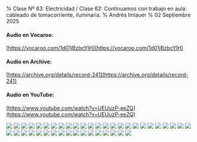 % Clase Nº 63: Electricidad / Clase 62: Continuamos con trabajo en aula: cableado de tomacorriente, iluminaria.
% Andrés Imlauer
% 02 Septiembre 2025

#### Audio en Vocaroo:

[https://vocaroo.com/1d01jBzbcYlH](https://vocaroo.com/1d01jBzbcYlH)

#### Audio en Archive:

[https://archive.org/details/record-241](https://archive.org/details/record-241)

#### Audio en YouTube:

[https://www.youtube.com/watch?v=UEUuzP-eeZQ](https://www.youtube.com/watch?v=UEUuzP-eeZQ)


![](https://blogger.googleusercontent.com/img/b/R29vZ2xl/AVvXsEhR3mXWKZMQSzZFQ3wPm4_srFmMmRGv1YxYbZqap7_QhSKKWPk-kS8esetX-yqap4WkdDxrTDPyGDn1VMQU1popfHaivKPSWh0w8zyAPxxclZmpKY7lU4PAjO165sYsxPIFP_KKQxy8H2eHpupngzPcDgZmphB8Yr4fnTcKMum1ENHTH-fiHRGYA7AlKDE/s4160/IMG-20250902-WA0003.jpg)
![](https://blogger.googleusercontent.com/img/b/R29vZ2xl/AVvXsEghPRxm_SxMbpnmEKQT-UVKJFgzCP6ceqlgSzWdO2GZDHMgXux0_9-mvKZwZ_QmOVA15snV1XxIyftKShyklZHORorxIlYy9UoqVw9fd7zbfmf02iseGvIcHHE7ub1un2gD0Z4v_pR3oq_QLMeauvVYuhATmoz-cmx9JuDXdd82d_9bUTMzkirRi9kl3Bg/s4160/IMG-20250902-WA0004.jpg)
![](https://blogger.googleusercontent.com/img/b/R29vZ2xl/AVvXsEhskCCUMO7Vv8X913sxgsr93eYHSttu3HIwYsu8EOX-kjx0RCLPOaBm22bjd9YjH0IKHqlfpHB28obfqaFbu1hLvcMsyWKQMGmzx0TIbBRRSO2-CN3Z94pjWHRRejUdgX2BxeXycrH8nPS11qOUsWs1M1k6PGKylhlwcfbpY5wHttKywFpwMVEf82Nr8Kw/s4160/IMG-20250902-WA0005.jpg)
![](https://blogger.googleusercontent.com/img/b/R29vZ2xl/AVvXsEh4dgSaebfZiF415aR1xF_glKu0VesVqW5HSmw46tX079dlvUk09hMKCKC5aSKpq8n9h7T2X8OaMeHJhr6pU5fKrw9HRIPnPFtiTS39padCTm8Vf-8zMkm4pWfmJunQSV_DkzAcN-um1ekOQwRGkToelQu4Sr0fssO_pn9JMZUg7byIrQMOnCJbZYzDXII/s4160/IMG-20250902-WA0007.jpg)
![](https://blogger.googleusercontent.com/img/b/R29vZ2xl/AVvXsEh4xZu2zDUKaj6IaqZWUV9ruZHQ2bh9m_90cwDrAzQ7nh5cuV28pxSj3Zeasr1OGmRyotnwYI_CoTsGxiOr_CZPvzwP0Gfvve0CZ_aDY7K2yK8hJMHYDv2EzYa_TmgKr_VcvyXOBDPs3kXZGCXqJUtQdyMSegRIZU2xaBHQqJ4iHxlDUbIy6Vp9tBQDflM/s4160/IMG-20250902-WA0008.jpg)
![](https://blogger.googleusercontent.com/img/b/R29vZ2xl/AVvXsEjTuqXHYVKI6D4iEeIqwk7pSy5V2U8FIofK82QyHFw_Gg2tSJBmZ1oEjXOLL3O-anWXUJhyphenhyphenIwyqJp8Wdt42jvb1wuAVZZvHxpAmzp47XRqUnaFxpmKVnaMzXfh1ne0OuEoEAYAQIR6Ibvd2l4ME1UjKMptQQJu-ytifQEHdvf5qIFGRaLQKvIoIBmPNUvk/s4160/IMG-20250902-WA0009.jpg)
![](https://blogger.googleusercontent.com/img/b/R29vZ2xl/AVvXsEjAjDCA9R1UZxMsIVdTiZEF-nzH0bXpp1SFmGCi6po7FknSJupgtWccIsJ6JEd7QW_U01dgUFe0AvFwfKdDEt67rv1i2LMEZjRZYtsieam9l9tXiWxKHzQW8aFO3rfGjqXBcG-0w8RBa_j0Be5P1iWVkPjGWVuy6VZGfnycgPAYBTTvGgm4kmLwNHIib8c/s4160/IMG-20250902-WA0010.jpg)
![](https://blogger.googleusercontent.com/img/b/R29vZ2xl/AVvXsEgZ-4eiMNxdlu0PZCyLCVPCibeN2-yO8w3FRCQ2xZONbysAM-s1H9H2ecUDEUBlxBdMv82yR68uFhLUjn13m7vSGwZXpoNxuZVCObdDRD3LTLP0POgih79vJsGq5IG4tFhGhdlNjBM7nSb8Y642ZNUPzcT1A9ZREJjdB2UppAozvhIQ_CA6NApUO1ETAMQ/s4160/IMG-20250902-WA0011.jpg)
![](https://blogger.googleusercontent.com/img/b/R29vZ2xl/AVvXsEgeMa8hlKHVtwc_YifOCXU7OAzty4ePUXGtUiCfDMHZWLu6BAtCEXOPEutCGs6f1WDowOk6zEzHEXU12WacDVO2gyuPKTpOD3_LQQYylKaNtnZjWjjY9kVGyGjZPCMYQDUUi2FyFpmOGay-FM6GWxF9j_UUMxz0I0utsSmB181-Lg-91ViPC89rEh_9omI/s4160/IMG-20250902-WA0012.jpg)
![](https://blogger.googleusercontent.com/img/b/R29vZ2xl/AVvXsEiqIWairlLxmULl2WiD9FZDCDx78CzS665sTqde8_DdaQ6jNfaJYg1f1UTAN-HDujq5k19Xx57rHZI5i89hlTwNiEUDFv-4BkqBERkMFnOm0V7NcFzya6YgYW6LOB4jyN4kilmqJfhWl4ndfsyyHec5SxmVL0h5ejdnTjjZR9GC_-mIxfpK84rwTztASVQ/s4160/IMG-20250902-WA0013.jpg)
![](https://blogger.googleusercontent.com/img/b/R29vZ2xl/AVvXsEidUfWzqh65l0dSRsZOa23TEJUdaw3v8p1SVaELSv3xnexN8uFBOOI6EY-jSg_e59SRGzkEaAPJSu135ZmuZJIkNrISpnGUcbinLoHER_LrJpO0xahmxZgEB7KO1GX-tPlnu1vZJXgfYAp4KesyfSQEGtS4xTcoZ3tHIwJVvtFFtDxG0tC2DBke7C2M71s/s4160/IMG-20250902-WA0014.jpg)
![](https://blogger.googleusercontent.com/img/b/R29vZ2xl/AVvXsEifx-pUaeu6XcoZFy0buOxgEI4aSM7Hu0yj13V2Xe7eLabd8555Fcv9mIY0iCkVjl5AFhrI9TqsUjYiD2ZzXi8mui575GWUGv0hrdbhPq-r2ZfVaAyGFDkgPqJYFhwdr_uTlTvCn6zIMW6To665ez6jsW7NZ7Zqf-YQQt-aGrpfwPeLSeCY4onoY-1uZxE/s4160/IMG-20250902-WA0015.jpg)
![](https://blogger.googleusercontent.com/img/b/R29vZ2xl/AVvXsEiPVh88TBz3_4knSe31Jpx5-2tlg_XHJ7vtjdxS8_zo4q7mTkt86LeTMv6e0PxAm2rRiMHa0dlC0_jHwHjmO7VL5tqVk7td6rPPefKQf05l884Y4tztyKCFtNbxYhCFqeWUZuBKJDKIEM11YRVI79qoCHDdD0qJq5WubBJjJE5l-O6z5CZsA3nb1iP0CNA/s4160/IMG-20250902-WA0016.jpg)
![](https://blogger.googleusercontent.com/img/b/R29vZ2xl/AVvXsEidx_npLywhX9Id7qxU5kNsraLGdklxnC5ENcH2Eiz9pvlzve-k3ZLBFj_bf6i419ToOMndtNenTtO4mljvDjwdxg4RmNeyXzx-R5qm6lQ5gqJBifzexyWdyEpdApXUhtU57L5FgC39ewFSNOPIOEjN1Axq5S6_lt0nwUTtV6k1vxaVfSLLu7OHZ5kFx2E/s4160/IMG-20250902-WA0017.jpg)
![](https://blogger.googleusercontent.com/img/b/R29vZ2xl/AVvXsEiDZu6jgPpp9Hux6It84nUaUvJaAj1WIoNmKQ5HosgYyhy57ySbwfcUIhcEmylGsyk1St0Whew7WLGXpS_W3TLs_m_Pcrpa0Br2TQr2kmAqqLjpX0dp4NWEc81sQnot5P5GyW-KuECeiDp0ABPPU_mLhlzroI5Wc7nD3LLy7Ogq42gAiOOahf27hvPwzLM/s4160/IMG-20250902-WA0018.jpg)
![](https://blogger.googleusercontent.com/img/b/R29vZ2xl/AVvXsEixBSgEF5H1KL5dkNYbiKCs8ZW6Nzqk4fIXjudxdOVUDGrhBOcqPPKsxbJS1Evigx7ZB-bJJjjtDHkmgVSyJ5-K-IeKkWwZOFHbetqTkiwQADpSs_k6KUgBfNTwAD2Xs9BOxDdMsaHn9ADs_9j109qwPpGitJ1JRw_HFsyArIiusdyNLoLZABHyDaFV3Bo/s4160/IMG-20250902-WA0019.jpg)
![](https://blogger.googleusercontent.com/img/b/R29vZ2xl/AVvXsEg9VT8crHL54SSOY_QK1w300gVt4L77Jp5JFNGAHEmi6gDOmW4Bk6_GZBABld2_ILsnlr37jNhkgK1aexqHYmLBbfB4-tMdsQvdZcX3kECGASbgewGJ_kO33CZ6FTCnqvxEcSNr8UuN_Eaa2ymWFKjduFkpoTxSe_9_4SWphGFXZK13y_uAFkfO_rYfjY0/s4160/IMG-20250902-WA0020.jpg)
![](https://blogger.googleusercontent.com/img/b/R29vZ2xl/AVvXsEhM9Pdclo1ZaGSmkn-RVzAXOZlHjaL4YjrINxNBo6Mtzpahoyf1Wkwo1j7ui33szU2Pcv69ZogFMF6f11CoHxPD6TNjEOCHwJDFV-BeWkkoAxDUCxiUKk3ARowY6S8_ysV_RFIiQsmToV1-00si5HJUHYtXALgF2z_ae1hqjUlCx8XD8VFLR6ZOr4CVIjQ/s4160/IMG-20250902-WA0022.jpg)
![](https://blogger.googleusercontent.com/img/b/R29vZ2xl/AVvXsEhDtlYdshnm57mTaVUh7pHSFfqG83G-syjU9DAcck9JqRLnYnfbft96wwgyPgoiEwDbowc44Cipt65RNkLTTC-kIV38tBP916NhU17pdsA7wUUIntTYa_y-gLf9KvY8hWLW9-LnyILHNHP7lXVbkCdExo3ZK0kxEHvCTCL3XbMgTsHc0Rs64T0ALCYgdtA/s4160/IMG-20250902-WA0023.jpg)
![](https://blogger.googleusercontent.com/img/b/R29vZ2xl/AVvXsEiFw0Xihn0L8gDdTU6RoDE7hUMP6ajry3shv7N9-6966epUfEWr79E08XoG7j3QBKyV4cEMlaNeqcebPpAlzTa84NIzKLKY-hBXzbe8pjA_PcNbfJstQeLbb33dC7Mqd3ihUDZ8wvTvmxOAsVkv6fD-OLyUOPbiqOMN6AxoxrSKpXZ9ELBrDmEtBk2uxRk/s4160/IMG-20250902-WA0024.jpg)
![](https://blogger.googleusercontent.com/img/b/R29vZ2xl/AVvXsEhtOBPBe98RK6qA9ZlTzpm8SluIeBARUv72crHg9-CYrpi5LrmtPVLYG3Lus5fPVA98skHEGTkS-RjaLAqt1jhBaG_0PwFwgyLkUQLdJxGxzuE2Y-E0QfzPkBeLtTFQkURdSn0dmmxufPS313k0kDcK3C9tyzVwdkkKe_VpQ2BhbR7QC281YPV6uYEg2FY/s4160/IMG-20250902-WA0025.jpg)
![](https://blogger.googleusercontent.com/img/b/R29vZ2xl/AVvXsEigHOFr2Fd0-fyJNdq7fOW3aOHT-jijzt8PbS_ysxrycCWavle6LEQP-jZFcx79yFt_xOIH0fy1pZVfmC6LpgapHcevDa11PNz6nu8Ih0M_4pPg19uFgukjmXKYK_clbwTDSm_VIDLRoM0ZUEq8rZ8DUhfbi8Z7O2Sn-WB-df1L6to4rtTyOXiTPkhGT_Y/s4160/IMG-20250902-WA0026.jpg)
![](https://blogger.googleusercontent.com/img/b/R29vZ2xl/AVvXsEjKi0PDBhdZU3F6RhpcM1J8e0cCNtDQoxJkkcm8PVWQTm-rBdHvUm0tjvopD2FknWhfVgMPvgfilif0in05EtZ-gJ9pggJOD4bZxA-A816cooWxhEB2OD_lfAX2HsVcbKTl44SvfFiLGV7JbPgW_RKDa64mENwFvfn-l4JnqObfKDb7FUqucuUJbhc4IcA/s4160/IMG-20250902-WA0027.jpg)
![](https://blogger.googleusercontent.com/img/b/R29vZ2xl/AVvXsEhwHkQNpbIXCcutkjiyPX27NQiHHacNTVfXHN_znyewsirMHaNGkZ0UrFsqEbfFsIfe3PUBkoJQU67wVzjVgrHLjJbuZ3Scvpw-ex5GPBnvZvUNNCBnZ6NcIyA5A5lCd2yG1ed_zWh_7Xve2lSebI_0nnDF4HuCe5vFrxiAss7TYtLLKnKFtlMb-MFM6ns/s4160/IMG-20250902-WA0028.jpg)
![](https://blogger.googleusercontent.com/img/b/R29vZ2xl/AVvXsEiF1o_A6pz6-KbqVpz3v41Dy__7gGVD16FD1RzU46dCuObx98I4aZKIu7X3Jkn7hkofXRFeQZho6gYyo5uugtwWHg8PzFQz80o3jfPBGAeoLl2WRSWjIGwRNtc93p3p92mNDBjKN9jms7pTxkV57tBP-i61iuyI-5rvbT1rF98gpYqa5PJ7HF7onkuZwL4/s4160/IMG-20250902-WA0029.jpg)
![](https://blogger.googleusercontent.com/img/b/R29vZ2xl/AVvXsEgMByTzmafKtNpDCmkgMDfbuoK7ha2Kve9VCVccdfyg8NqcPuPWvwNT86tQDRcYJfzejo8U1VtrF6c3B6YTEw5iK7Q8ngbbHjOGAFxeYD84h8Ufy0tzKiZXvMX-eLvyoGQMgbPIawvMso15eVcenvUaUi52o7j-pQSXy9mxSR3bcm9WL6IKugOAqW4MvlA/s4160/IMG-20250902-WA0030.jpg)
![](https://blogger.googleusercontent.com/img/b/R29vZ2xl/AVvXsEhCXeUOkXkKmGwvthEZ4vX1UOC5w0yycasScMYiUgXxeonju_rNXet7OWWYIUNZBwZwbq7b0TbRVSxcluKjL6NhqY4mkfCyp0efUaiHj2Ecle3ugGc2sign2bXoC4BNWpoevjY3w3YUT8L_6gwAM0QyUxS0wVS0GoYWTxKGYlDKv0rM6l1MphupKYMzr4M/s4160/IMG-20250902-WA0031.jpg)
![](https://blogger.googleusercontent.com/img/b/R29vZ2xl/AVvXsEgrmATcL_ngTdglW6fs-6kxrdVhthVZT62g41BkgMETqnTql-oBzJf1DNl-OigSms0VHAtjFZhYOT-kRHP_UxmfEzEkM1Ng7qfI4AhlVFfzHrAj5LUCvSIqzfa_3xZNQW2qEaOnvp40YgME0b35L2MpvZUBjnLlhbIC2jorsGCA9u5saLgnt7pEsuMwX0I/s4160/IMG-20250902-WA0032.jpg)
![](https://blogger.googleusercontent.com/img/b/R29vZ2xl/AVvXsEgI6U1ot0_bHXvQzh0TnFxC3FySmlcwTBiP4GTKd-qxfL9rDHqOqXeL-NO_BLK9qxkCDILERnIq5lYc2iL8lFlN7FpifbmLylBzxseYHWwawSZgkIVvInbEJie8nHd5M5aPDUtv1m7HPtH2r8MzpiIvl3Z-fz-CHCXXwp4VfqIWb-ZFQ6IX7jk9OugMJy8/s4160/IMG-20250902-WA0033.jpg)
![](https://blogger.googleusercontent.com/img/b/R29vZ2xl/AVvXsEgmxt53MJLUMvKZR_saKBzdb_QLJfFIgdRcz_f5BHq1NCYMlPVEI-qBGkicn9o09HryFy1o49gadxvaIumFi76OzU2TVGUS5WAKdOmZZMQk6KmYLbYo6_Es0o2biH_4UDNbjVAZvhgYso0hLMPxsGBGfPiFRlv3CBhYkPhPnTtgOzYmi86WNhiyzETNVuU/s4160/IMG-20250902-WA0034.jpg)
![](https://blogger.googleusercontent.com/img/b/R29vZ2xl/AVvXsEiFUhzbEs1xCmel6dUXhRQe59HvX2F-ZrGWzSGD-vNdTDdcQzdosIJrpSRQwcMFCdOjDxJJQJ1knBrYuVxbEWtfOTzD7XqY9nUFXZvHCzTPTYJsUohkKJMn6kMlVezMIVlrJZxR0Wt-H1INgysZay2gt-eOi-B_bgeWTaYTPBym9ytI4_488Ag5yw205as/s4160/IMG-20250902-WA0035.jpg)
![](https://blogger.googleusercontent.com/img/b/R29vZ2xl/AVvXsEiuqe0QdssV2KKH9oHSyfR34NlETfjOsBT-M6JVLUPCMcjbbaEwKgApfI-Dd5UvaKdtCxESeTMYTkISYOsxOare1kvxfXy7mtlQ65NprlfSMCBJuQ-G2FL5_WcKcQu1Flfc4_DOCX-Ll5DEJrSYT0zmag-7p8Nun59FHeeoJeFFcY4m-6YeQ3yVD9HN-iQ/s4160/IMG-20250902-WA0036.jpg)
![](https://blogger.googleusercontent.com/img/b/R29vZ2xl/AVvXsEjWE9Lier0Vs_AzhZdGJwWKvokX-FtEesnQ6Qqh4qn1m7DCbXIluenHeIJBTHZ2Zq2-FtZvNyW2gOYKlXyWypj16VHexxEFEe1d2qbGyRLSK3z-yZNBAzDKTM1JqeRDt9hZKE87hrwMKf0VykhGNT2SHwmurSCVlwdnyqtrFcfpBJNeozLzhajh1LKWNO0/s4160/IMG-20250902-WA0037.jpg)
![](https://blogger.googleusercontent.com/img/b/R29vZ2xl/AVvXsEjuCkxEXKt_OcUG8mpMk9dbj55J5OInutAhwp9s71bXvfgKA4G8U_jX4SRZZHuILhT5eKD2wnv9sCquaFqBaauGHMneKJuOScEHWrtgh92VZn2KJHV925L6l4Jzc8526b0g_Y51pkCxt4Idauf4WgTmm0V-lnjflAOrgbe6SybiUvBvr88bLgG8w1OWRF4/s4160/IMG-20250902-WA0038.jpg)
![](https://blogger.googleusercontent.com/img/b/R29vZ2xl/AVvXsEhsb3hDtpWpRjbBupu-omjMZK36UzgAKt6DEb2TXd6MQ-fDSp142NmrxETI4OTNFagWgbylwkDy5CC_P-4m77vUQqSNfIbAxTTsw_-SX-gzjgbeBPDllfNmCaAzuPxXa-P6Jd_3V3VQWTHN3xvAK0nSKbeGUZVX3bpMgaFf-8c_A4buVl8so71OV0vNF6M/s4160/IMG-20250902-WA0039.jpg)
![](https://blogger.googleusercontent.com/img/b/R29vZ2xl/AVvXsEha_yUesYz3VjKCGTnP56c1EI0vwILdF-iL_y1O45aSVBGgnbfXSMwwYngb775WBodGdy0RHuN6vdUf7oqsWdTwWRu9i1kxJaj_Ac_4UFMvOrfkVk069qEYQWxAZTcB1kITN7p4yW7KB8nXQX0l7tVWb9N9HslNGAoOS94B1gC9J29d4qEvyejBn9RuEos/s4160/IMG-20250902-WA0040.jpg)
![](https://blogger.googleusercontent.com/img/b/R29vZ2xl/AVvXsEiZQbL-seUcaAV76eK2_8MBbs1VtXKbaYAxU9nNbA7naCpWtNHMQJ_jWnshVkLLiOKICow6L5ch1AI0raEgZ6g3iUKcdyAF5dRcoAPYEfKzgl_-JXRjPodhGF984dARZ9JqYhksyq43Sxe14VOVqYxYDofDyd4qjYHk0NpG70p1CqciNMarXseWt27Qbpw/s4160/IMG-20250902-WA0041.jpg)
![](https://blogger.googleusercontent.com/img/b/R29vZ2xl/AVvXsEjoSm5964AadOrm3vJRT3C7u4YMzF0rncqx6Ghmlh4uydRg0AcP5_PmLxqWbxQ5F5l6Ct_jyAjYqLRLyf4BNtXLMbh4LPpYOlVQZCat40Fx43MAQfFVFuipyVfAS0HVenzCiDJ5elXwtJbeISZFHg0CEuBvrb0cX8f2yqk7hamw9oUPBnnM3tvFEoki3gg/s4160/IMG-20250902-WA0042.jpg)
![](https://blogger.googleusercontent.com/img/b/R29vZ2xl/AVvXsEje0MIuZqobt5dHTeQ65XOiCFkVQXXkix_zdeBzJy1WnNj33A2oCdmfKgpvMTvJV8b_oD26tgIqfWy2kQ9ky9VryfGl0u-_bmpyydE-4v-km_Kid6KxZR5Mzos72IZ0Ik_gYjGuKOVu3qhJUbLxOKlgPjGURcynkibNAxmFeakZtp2X-pmFwzUZyQ4kMpM/s4160/IMG-20250902-WA0043.jpg)
![](https://blogger.googleusercontent.com/img/b/R29vZ2xl/AVvXsEj1rRO_6jVhnLH8rAP8wJua6qh-B3UKPgW7dzvg_r5OtqnD77F2_ZNjUhmemq2muNfuF2L2BqpTFqdZFEQZCt8M7TLWVKqKeEGMGl7aoCP4-dBIiVROTUubHzLdQ4FhT4rK-i6RIZaHkchKGLdJU9cjUZc8h9ZOA8_eyRlkbPKzS8LWhHelbztptFnIDBA/s4160/IMG-20250902-WA0044.jpg)
![](https://blogger.googleusercontent.com/img/b/R29vZ2xl/AVvXsEgliJZ4xF2kH-_QkFaZ6v5LcPqRD35DgESrBPaEWunM3OzV3wLvrpAOeTJxvE7rqJ5fL1ZEW4bLkcdQPIpMi89P3HwR9n5EFpyGpMQdM8vwhU6i5zqTIWK7aqDEWdlaSHz0FysJg3DEFk6JS0LZz7XpzY7ho3tw1yCB5kpi8lmyL-5cEa-lIf1vINudFfY/s4160/IMG-20250902-WA0045.jpg)
![](https://blogger.googleusercontent.com/img/b/R29vZ2xl/AVvXsEhLb1aaaFgyPm6i74RUb5mQFDzFV6jrCH3Tq3dwnD6SSFB-2xlSX2n8cJgt4oCZAYPM7lprRf0hDGpo9LxEQ_EHjEGm7qEm8wL32_V1cXli2HQF7tj1uqsgyGKIuQ4jzx62xfoy57aGeb98YvQDESI9EAwct7RM0vfav4omOuH2YHNIKWlu7-8xXfknf2E/s4160/IMG-20250902-WA0046.jpg)

